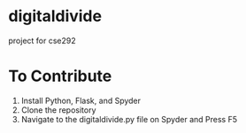 # digitaldivide
project for cse292

# To Contribute

1) Install Python, Flask, and Spyder 
2) Clone the repository
3) Navigate to the digitaldivide.py file on Spyder and Press F5
